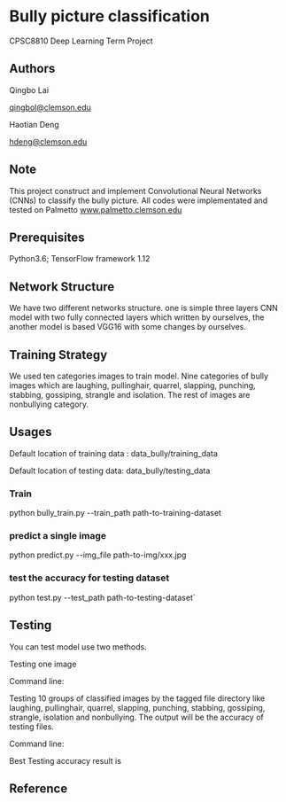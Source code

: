 # Bully picture classification 
CPSC8810 Deep Learning Term Project

## Authors
Qingbo Lai   

qingbol@clemson.edu 

Haotian Deng 

hdeng@clemson.edu

## Note
This project construct and implement Convolutional Neural Networks (CNNs)
to classify the bully picture. All codes were implementated and tested on 
Palmetto www.palmetto.clemson.edu

## Prerequisites
Python3.6; TensorFlow framework 1.12

## Network Structure
We have two different networks structure. one is simple three layers CNN 
model with two fully connected layers which written by ourselves, the 
another model is based VGG16 with some changes by ourselves.

## Training Strategy
We used ten categories images to train model. Nine categories of bully 
images which are laughing, pullinghair, quarrel, slapping, punching, 
stabbing, gossiping, strangle and isolation. The rest of images are 
nonbullying category. 

## Usages
Default location of training data : data_bully/training_data

Default location of testing data: data_bully/testing_data
### Train
python bully_train.py --train_path path-to-training-dataset
### predict a single image
python predict.py --img_file path-to-img/xxx.jpg
### test the accuracy for testing dataset 
python test.py --test_path path-to-testing-dataset`



## Testing
You can test model use two methods.

Testing one image 

Command line:

Testing 10 groups of classified images by the tagged file directory
like laughing, pullinghair, quarrel, slapping, punching, stabbing, 
gossiping, strangle, isolation and nonbullying. The output will be
the accuracy of testing files.

Command line:

Best Testing accuracy result is 

## Reference
